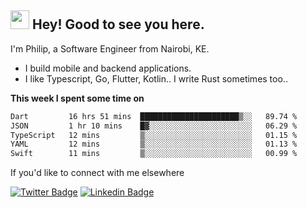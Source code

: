 <h2><img src="https://slackmojis.com/emojis/3643-cool-doge/download" width="30"/> Hey! Good to see you here.</h2>

<p>I'm Philip, a Software Engineer from Nairobi, KE. 

- I build mobile and backend applications.
- I like Typescript, Go, Flutter, Kotlin.. I write Rust sometimes too..</p>

**This week I spent some time on**
<!--START_SECTION:waka-->

```txt
Dart         16 hrs 51 mins  ██████████████████████▒░░   89.74 %
JSON         1 hr 10 mins    █▓░░░░░░░░░░░░░░░░░░░░░░░   06.29 %
TypeScript   12 mins         ▒░░░░░░░░░░░░░░░░░░░░░░░░   01.15 %
YAML         12 mins         ▒░░░░░░░░░░░░░░░░░░░░░░░░   01.13 %
Swift        11 mins         ▒░░░░░░░░░░░░░░░░░░░░░░░░   00.99 %
```

<!--END_SECTION:waka-->

If you'd like to connect with me elsewhere

[![Twitter Badge](https://img.shields.io/badge/-Twitter-1ca0f1?style=flat-square&labelColor=1ca0f1&logo=twitter&logoColor=white&link=https://twitter.com/_diogorodrigues)](https://twitter.com/kimathiphil)  [![Linkedin Badge](https://img.shields.io/badge/-LinkedIn-blue?style=flat-square&logo=Linkedin&logoColor=white&link=https://www.linkedin.com/in/philip-kimathi-2604a9114/)](https://www.linkedin.com/in/philip-kimathi-2604a9114/)
